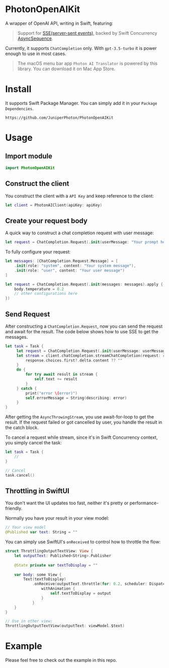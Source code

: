 # PhotonOpenAIKit

A wrapper of OpenAI API, writing in Swift, featuring:

> Support for [SSE(server-sent events)](https://developer.mozilla.org/en-US/docs/Web/API/Server-sent_events/Using_server-sent_events), backed by Swift Concurrency [AsyncSequence](https://developer.apple.com/documentation/swift/asyncsequence).

Currently, it supports `ChatCompletion` only. With `gpt-3.5-turbo` it is power enough to use in most cases.

> The macOS menu bar app `Photon AI Translator` is powered by this library. You can download it on Mac App Store.

# Install

It supports Swift Package Manager. You can simply add it in your `Package Dependencies`.

```
https://github.com/JuniperPhoton/PhotonOpenAIKit
```

# Usage

## Import module

```swift
import PhotonOpenAIKit
```

## Construct the client

You construct the client with a `API Key` and keep reference to the client:

```swift
let client = PhotonAIClient(apiKey: apiKey)
```

## Create your request body

A quick way to construct a chat completion request with user message:
```swift
let request = ChatCompletion.Request(.init(userMessage: "Your prompt here"))
```

To fully configure your request:

```swift
let messages: [ChatCompletion.Request.Message] = [
    .init(role: "system", content: "Your system message"),
    .init(role: "user", content: "Your user message")
]

let request = ChatCompletion.Request(.init(messages: messages).apply { body in
    body.temperature = 0.2
    // other configurations here
})
```

## Send Request

After constructing a `ChatCompletion.Request`, now you can send the request and await for the result. The code below shows how to use SSE to get the messages.

```swift
let task = Task {
     let request = ChatCompletion.Request(.init(userMessage: userMessage))
     let stream = client.chatCompletion.streamChatCompletion(request: request) { response in
         response.choices.first?.delta.content ?? ""
     }
     do {
         for try await result in stream {
             self.text += result
         }
     } catch {
         print("error \(error)")
         self.errorMessage = String(describing: error)
     }
}
```

After getting the `AsyncThrowingStream`, you use await-for-loop to get the result. If the request failed or got cancelled by user, you handle the result in the catch block.

To cancel a request while stream, since it's in Swift Concurrency context, you simply cancel the task:

```swift
let task = Task {
    // 
}

// Cancel
task.cancel()
```

## Throttling in SwiftUI

You don't want the UI updates too fast, neither it's pretty or performance-friendly.

Normally you have your result in your view model:

```swift
// Your view model
@Published var text: String = ""
```

You can simply use SwiftUI's `onReceived` to control how to throttle the flow:

```swift
struct ThrottlingOutputTextView: View {
    let outputText: Published<String>.Publisher
    
    @State private var textToDisplay = ""
    
    var body: some View {
        Text(textToDisplay)
            .onReceive(outputText.throttle(for: 0.2, scheduler: DispatchQueue.main, latest: true)) { output in
                withAnimation {
                    self.textToDisplay = output
                }
            }
    }
}

// Use in other view:
ThrottlingOutputTextView(outputText: viewModel.$text)
```


# Example

Please feel free to check out the example in this repo.